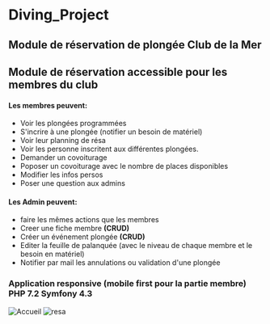 # Diving_Project
## Module de réservation de plongée Club de la Mer

## Module de réservation accessible pour les membres du club
#### Les membres peuvent:
- Voir les plongées programmées
- S'incrire à une plongée (notifier un besoin de matériel)
- Voir leur planning de résa
- Voir les personne inscritent aux différentes plongées.
- Demander un covoiturage
- Poposer un covoiturage avec le nombre de places disponibles
- Modifier les infos persos
- Poser une question aux admins

#### Les Admin peuvent:
- faire les mêmes actions que les membres
- Creer une fiche membre **(CRUD)**
- Créer un événement plongée **(CRUD)**
- Editer la feuille de palanquée (avec le niveau de chaque membre et le besoin en matériel)
- Notifier par mail les annulations ou validation d'une plongée


### Application responsive (mobile first pour la partie membre) **PHP 7.2 Symfony 4.3**
![Accueil](https://user-images.githubusercontent.com/51120114/75253434-d2d8c800-57de-11ea-8c8b-2e15aa785bc5.png)
![resa](https://user-images.githubusercontent.com/51120114/75253465-dc623000-57de-11ea-8238-b789ee413ab7.png)
